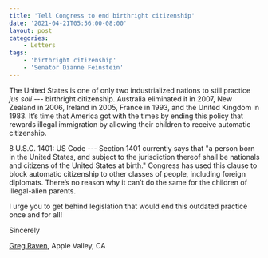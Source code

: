 ```yaml
---
title: 'Tell Congress to end birthright citizenship'
date: '2021-04-21T05:56:00-08:00'
layout: post
categories:
    - Letters
tags:
    - 'birthright citizenship'
    - 'Senator Dianne Feinstein'
---
```


The United States is one of only two industrialized nations to still practice *jus soli* --- birthright citizenship. Australia eliminated it in 2007, New Zealand in 2006, Ireland in 2005, France in 1993, and the United Kingdom in 1983. It’s time that America got with the times by ending this policy that rewards illegal immigration by allowing their children to receive automatic citizenship.

8 U.S.C. 1401: US Code --- Section 1401 currently says that "a person born in the United States, and subject to the jurisdiction thereof shall be nationals and citizens of the United States at birth." Congress has used this clause to block automatic citizenship to other classes of people, including foreign diplomats. There’s no reason why it can’t do the same for the children of illegal-alien parents.

I urge you to get behind legislation that would end this outdated practice once and for all!

Sincerely

[Greg Raven](https://www.gregraven.org/), Apple Valley, CA